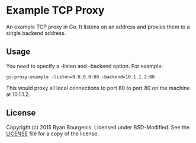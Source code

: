 Example TCP Proxy
=================
An example TCP proxy in Go. It listens on an address and proxies them to a
single backend address.

Usage
-----
You need to specify a -listen and -backend option. For example:

    go-proxy-example -listen=0.0.0.0:80 -backend=10.1.1.2:80

This would proxy all local connections to port 80 to port 80 on the machine at 10.1.1.2.

License
-------
Copyright (c) 2015 Ryan Bourgeois. Licensed under BSD-Modified. See the [LICENSE][1] file for a copy of the license.

[1]: https://raw.githubusercontent.com/BlueDragonX/go-proxy-example/master/LICENSE "LICENSE"
